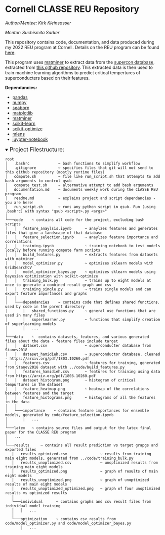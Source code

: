 # **Cornell CLASSE REU Repository**
*Author/Mentee: Kirk Kleinsasser*

*Mentor: Suchismita Sarker*

This repository contains code, documentation, and data produced during my 2022 REU program at Cornell. Details on the REU program can be found [here](https://www.classe.cornell.edu/StudentOpportunities/ReuProgram.html).

This program uses [matminer](https://hackingmaterials.lbl.gov/matminer/) to extract data from the [supercon database](https://supercon.nims.go.jp/), extracted from [this github repository](https://github.com/vstanev1/Supercon). This extracted data is then used to train machine learning algorithms to predict critical tempertures of superconducters based on their features.


**Dependancies:**
 - [pandas](https://pypi.org/project/pandas/)
 - [numpy](https://pypi.org/project/numpy/)
 - [seaborn](https://pypi.org/project/seaborn/)
 - [matplotlib](https://pypi.org/project/matplotlib/)
 - [matminer](https://pypi.org/project/matminer/)
 - [scikit-learn](https://pypi.org/project/scikit-learn/)
 - [scikit-optimize](https://pypi.org/project/scikit-optimize/)
 - [mlens](https://pypi.org/project/mlens/)
 - [juypter-notebook](https://jupyter.org/)

<details open>
<summary><font size=4>Project Filestructure:</font></summary> <!-- using template from https://stackoverflow.com/questions/19699059/representing-directory-file-structure-in-markdown-syntax -->

 ```
root
│   .bashrc             ~ bash functions to simplify workflow
│   .gitignore          ~ specifies files that git will not send to this github repository (mostly runtime files)
│   compute.sh          ~ file like run_script.sh that attempts to add bash arguments to control qsub
│   compute_test.sh     ~ alternative attempt to add bash arguments
│   documentation.md    ~ documents weekly work during the CLASSE REU program
│   readme.md           ~ explains project and script dependancies - you are here!
│   run_script.sh       ~ runs any python script in qsub. Run (using .bashrc) with syntax "qsub <script>.py <args>" 
│
└───code    ~ contains all code for the project, excluding bash scripts
│   │   feature_anaylsis.ipynb      ~ anaylzes features and generates files that give a landscape of that database
│   │   feature_selection.ipynb     ~ anaylzes feature importance and correlations
│   │   training.ipynb              ~ training notebook to test models locally before running compute farm scripts
│   │   build_features.py           ~ extracts features from datasets with matminer
│   │   model_optimizer.py          ~ optimizes sklearn models with GridSearchCV
│   │   model_optimizer_bayes.py    ~ optimizes sklearn models using bayesian optimization with scikit-optimize
│   │   training_bulk.py            ~ trains up to eight models at once to generate a combined result graph and csv
│   │   training_single.py          ~ trains single models and can export feature importances and graphs
│   │
│   └───dependancies    ~ contains code that defines shared functions, used by code in the parent directory
│       │   shared_functions.py     ~ general use functions that are used in many files
│       │   superlearner.py         ~ functions that simplify creation of superlearning models
│       │   ...
│
└───data    ~  contains datasets, features, and various generated files about the data - feature files include target
│   │   dataset.csv                 ~ superconducter database from Stanev2018
│   │   dataset_hamidieh.csv        ~ superconductor database, cleaned - https://arxiv.org/pdf/1803.10260.pdf
│   │   features.csv                ~ features for training, generated from Stanev2018 dataset with ../code/build_features.py
│   │   features_hamidieh.csv       ~ features for training using data from https://arxiv.org/pdf/1803.10260.pdf
│   │   dataset_histogram.png       ~ histogram of critical tempurtures in the dataset
│   │   feature_heatmap.png         ~ heatmap of the correlations between features and the target
│   │   feature_histograms.png      ~ histograms of all the features in the data
│   │
│   └───importance    ~ contains feature importances for ensemble models, generated by code/feature_selection.ipynb
│       │   ...
│
└───latex   ~ contains source files and output for the latex final paper for the CLASSE REU program
│   ...
│
└───results     ~ contains all result prediction vs target grapgs and exported files
    │   results_optimized.csv               ~ results from training main eight models, generated from ../code/training_bulk.py
    │   results_unoptimized.csv             ~ unoptimized results from training main eight models
    │   results_optimized.png               ~ graph of results of main eight models
    │   results_unoptimized.png             ~ graph of unoptimized results of main eight models
    │   results_unoptimized_optimized.png   ~ graph of four unoptimized results vs optimized results
    │
    └───individual      ~ contains graphs and csv result files from individual model training 
    │   │   ...
    │
    └───optimization    ~ contains csv results from code/model_optimizer.py and code/model_optimizer_bayes.py
        │   ...
```

</details>
<br>